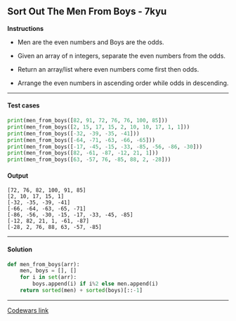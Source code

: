 ## Sort Out The Men From Boys - 7kyu

**Instructions**

- Men are the even numbers and Boys are the odds.

- Given an array of n integers, separate the even numbers from the odds.

- Return an array/list where even numbers come first then odds.

- Arrange the even numbers in ascending order while odds in descending.

---

#### Test cases

```python
print(men_from_boys([82, 91, 72, 76, 76, 100, 85]))
print(men_from_boys([2, 15, 17, 15, 2, 10, 10, 17, 1, 1]))
print(men_from_boys([-32, -39, -35, -41]))
print(men_from_boys([-64, -71, -63, -66, -65]))
print(men_from_boys([-17, -45, -15, -33, -85, -56, -86, -30]))
print(men_from_boys([82, -61, -87, -12, 21, 1]))
print(men_from_boys([63, -57, 76, -85, 88, 2, -28]))
```

#### Output 
```
[72, 76, 82, 100, 91, 85]
[2, 10, 17, 15, 1]
[-32, -35, -39, -41]
[-66, -64, -63, -65, -71]
[-86, -56, -30, -15, -17, -33, -45, -85]
[-12, 82, 21, 1, -61, -87]
[-28, 2, 76, 88, 63, -57, -85]
```

---

#### Solution

```python
def men_from_boys(arr):
    men, boys = [], []
    for i in set(arr):
        boys.append(i) if i%2 else men.append(i)
    return sorted(men) + sorted(boys)[::-1]
```

---

[Codewars link](https://www.codewars.com/kata/5af15a37de4c7f223e00012d)
